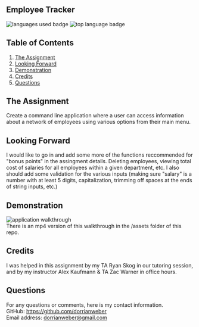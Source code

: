 ## Employee Tracker

![languages used badge](https://img.shields.io/github/languages/count/dorrianweber/employeeTracker)
![top language badge](https://img.shields.io/github/languages/top/dorrianweber/employeeTracker?color=darkred)

## Table of Contents
1. [The Assignment](#the-assignment)
2. [Looking Forward](#looking-forward)
3. [Demonstration](#demonstration)
4. [Credits](#credits)
5. [Questions](#questions)

## The Assignment
Create a command line application where a user can access information about a network of employees using various options from their main menu.

## Looking Forward
I would like to go in and add some more of the functions reccommended for "bonus points" in the assingment details. Deleting employees, viewing total cost of salaries for all employees within a given department, etc. I also should add some validation for the various inputs (making sure "salary" is a number with at least 5 digits, capitalization, trimming off spaces at the ends of string inputs, etc.)

## Demonstration

<img src="./assets/walkthrough.gif" alt="application walkthrough">
<br>
There is an mp4 version of this walkthrough in the /assets folder of this repo.

## Credits

I was helped in this assignment by my TA Ryan Skog in our tutoring session, and by my instructor Alex Kaufmann & TA Zac Warner in office hours.

## Questions

For any questions or comments, here is my contact information.
<br>
GitHub: https://github.com/dorrianweber
<br>
Email address: dorrianweber@gmail.com
